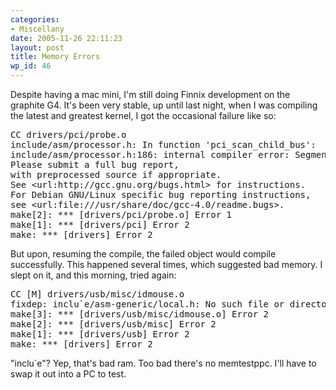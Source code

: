 ```yaml
---
categories:
- Miscellany
date: 2005-11-26 22:11:23
layout: post
title: Memory Errors
wp_id: 46
---
```

Despite having a mac mini, I'm still doing Finnix development on the graphite G4. It's been very stable, up until last night, when I was compiling the latest and greatest kernel, I got the occasional failure like so:

<pre>CC drivers/pci/probe.o
include/asm/processor.h: In function 'pci_scan_child_bus':
include/asm/processor.h:186: internal compiler error: Segmentation fault
Please submit a full bug report,
with preprocessed source if appropriate.
See &lt;url:http://gcc.gnu.org/bugs.html> for instructions.
For Debian GNU/Linux specific bug reporting instructions,
see &lt;url:file:///usr/share/doc/gcc-4.0/readme.bugs>.
make[2]: *** [drivers/pci/probe.o] Error 1
make[1]: *** [drivers/pci] Error 2
make: *** [drivers] Error 2</pre>

But upon, resuming the compile, the failed object would compile successfully. This happened several times, which suggested bad memory. I slept on it, and this morning, tried again:

<pre>CC [M] drivers/usb/misc/idmouse.o
fixdep: inclu`e/asm-generic/local.h: No such file or directory
make[3]: *** [drivers/usb/misc/idmouse.o] Error 2
make[2]: *** [drivers/usb/misc] Error 2
make[1]: *** [drivers/usb] Error 2
make: *** [drivers] Error 2</pre>

"inclu\`e"? Yep, that's bad ram. Too bad there's no memtestppc. I'll have to swap it out into a PC to test.
